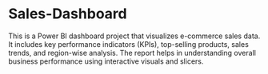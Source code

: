 # Sales-Dashboard
This is a Power BI dashboard project that visualizes e-commerce sales data. It includes key performance indicators (KPIs), top-selling products, sales trends, and region-wise analysis. The report helps in understanding overall business performance using interactive visuals and slicers.
